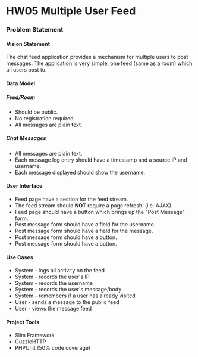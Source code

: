 # HW05 Multiple User Feed

<John Hutchins>

### Problem Statement

#### Vision Statement

The chat feed application provides a mechanism for multiple users to post
messages.  The application is very simple, one feed (same as a room) which
all users post to.

#### Data Model

##### Feed/Room

- Should be public.
- No registration required.
- All messages are plain text.

##### Chat Messages

- All messages are plain text.
- Each message log entry should have a timestamp and a source IP and username.
- Each message displayed should show the username.

#### User Interface

- Feed page have a section for the feed stream.
- The feed stream should **NOT** require a page refresh. (i.e. AJAX)
- Feed page should have a <POST> button which brings up the "Post Message"
  form.
- Post message form should have a field for the username.
- Post message form should have a field for the message.
- Post message form should have a <CANCEL> button.
- Post message form should have a <SEND> button.

#### Use Cases


- System - logs all activity on the feed
- System - records the user's IP
- System - records the username
- System - records the user's message/body
- System - remembers if a user has already visited
- User - sends a message to the public feed
- User - views the message feed
    
#### Project Tools

- Slim Framework
- GuzzleHTTP
- PHPUnit (50% code coverage)
